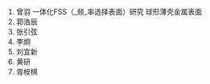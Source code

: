 1. 曾羽 一体化FSS（_频_率选择表面）研究 球形薄壳金属表面
2. 郭浩辰
3. 张引弦
4. 李炯
5. 刘宜新
6. 黄研
7. 胥桉棋
<!--stackedit_data:
eyJoaXN0b3J5IjpbMTUzNTE3Njc2MV19
-->